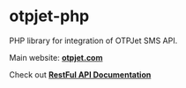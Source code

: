 # otpjet-php
PHP library for integration of OTPJet SMS API.

Main website: **[otpjet.com](https://otpjet.com)**

Check out **[RestFul API Documentation](https://docs.otpjet.com)**
